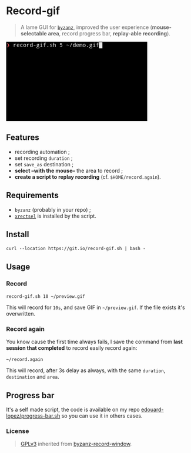 # Record-gif

> A lame GUI for [`byzanz`](https://github.com/GNOME/byzanz), improved the user experience (**mouse-selectable area**, record progress bar, **replay-able recording**).

![preview](./preview.gif)

## Features

* recording automation ;
* set recording `duration` ;
* set `save_as` destination ;
* **select –with the mouse–** the area to record ;
* **create a script to replay recording** (cf. `$HOME/record.again`).

## Requirements

* `byzanz` (probably in your repo) ;
* [`xrectsel`](https://github.com/lolilolicon/xrectsel) is installed by the script.


## Install

```
curl --location https://git.io/record-gif.sh | bash -
```

## Usage

### Record

    record-gif.sh 10 ~/preview.gif

This will record for `10s`, and save GIF in `~/preview.gif`. If the file exists it's overwritten.

### Record again

You know cause the first time always fails, I save the command from **last session that completed** to record easily record again:

    ~/record.again

This will record, after 3s delay as always, with the same `duration`, `destination` and `area`.

## Progress bar

It's a self made script, the code is available on my repo [edouard-lopez/progress-bar.sh](https://github.com/edouard-lopez/progress-bar.sh) so you can use it in others cases.

### License

> [GPLv3](http://choosealicense.com/licenses/gpl-3.0/) inherited from [byzanz-record-window](https://askubuntu.com/questions/107726/how-to-create-animated-gif-images-of-a-screencast/201018#201018).
